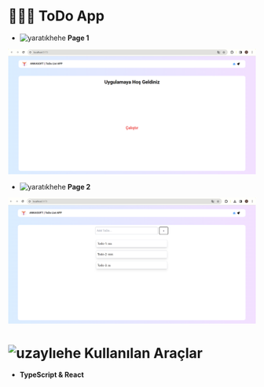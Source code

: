 # 🙇🏻‍♀️ ToDo App

- ![yaratıkhehe](https://github.com/aycaoktay/todoapp/assets/46596708/4564d0a0-ce0f-4cab-a5d6-a16f70a047c5)  <b> Page 1 </b>
  
 ![Main Section](src/assets/mainsection.png)

- ![yaratıkhehe](https://github.com/aycaoktay/todoapp/assets/46596708/4564d0a0-ce0f-4cab-a5d6-a16f70a047c5)  <b> Page 2 </b>
  
![ToDo Section](src/assets/todosection.png)

# ![uzaylıehe](https://github.com/aycaoktay/todoapp/assets/46596708/4e635e3b-8794-4a11-87fd-17b2822d3694) Kullanılan Araçlar
- <b> TypeScript & React </b>




